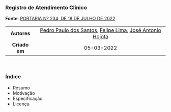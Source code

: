 ### Registro de Atendimento Clínico 
**Fonte**: [PORTARIA Nº 234, DE 18 DE JULHO DE 2022](https://www.in.gov.br/en/web/dou/-/portaria-n-234-de-18-de-julho-de-2022-416506215)

|||
|:-------------:|:------------:|
|  **Autores**  | [Pedro Paulo dos Santos](https://github.com/dr2pedro), [Felipe Lima](), [José Antonio Hojota]() |
| **Criado em** | 05-03-2022 |

<br>

### Índice

- Resumo
- Motivação
- Especificação
- Licença


